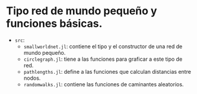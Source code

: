 # Tipo red de mundo pequeño y funciones básicas.

+ `src`:
  * `smallworldnet.jl`: contiene el tipo y el constructor de una red de mundo pequeño.
  * `circlegraph.jl`: tiene a las funciones para graficar a este tipo de red.
  * `pathlengths.jl`: define a las funciones que calculan distancias entre nodos.
  * `randomwalks.jl`: contiene las funciones de caminantes aleatorios.
